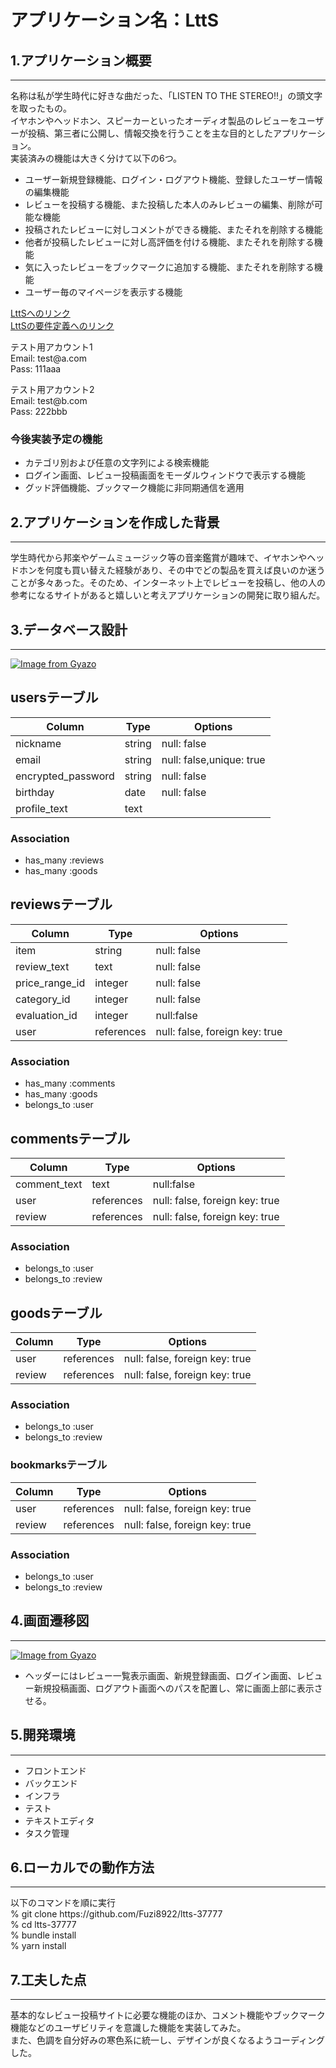 # アプリケーション名：LttS

## 1.アプリケーション概要
***
名称は私が学生時代に好きな曲だった、「LISTEN TO THE STEREO!!」の頭文字を取ったもの。<br>
イヤホンやヘッドホン、スピーカーといったオーディオ製品のレビューをユーザーが投稿、第三者に公開し、情報交換を行うことを主な目的としたアプリケーション。<br>
実装済みの機能は大きく分けて以下の6つ。
* ユーザー新規登録機能、ログイン・ログアウト機能、登録したユーザー情報の編集機能
* レビューを投稿する機能、また投稿した本人のみレビューの編集、削除が可能な機能
* 投稿されたレビューに対しコメントができる機能、またそれを削除する機能
* 他者が投稿したレビューに対し高評価を付ける機能、またそれを削除する機能
* 気に入ったレビューをブックマークに追加する機能、またそれを削除する機能
* ユーザー毎のマイページを表示する機能

[LttSへのリンク](https://ltts-37777.herokuapp.com/)<br>
[LttSの要件定義へのリンク](https://docs.google.com/spreadsheets/d/1VEqWJnHW_uSMUU0rPPfVGmvaKlCrhAXcqpPUPNdMlyA/edit#gid=982722306)

テスト用アカウント1<br>
Email: test<span>@a.com</span><br>
Pass: 111aaa

テスト用アカウント2<br>
Email: test<span>@b.com</span><br>
Pass: 222bbb

### 今後実装予定の機能
* カテゴリ別および任意の文字列による検索機能
* ログイン画面、レビュー投稿画面をモーダルウィンドウで表示する機能
* グッド評価機能、ブックマーク機能に非同期通信を適用

## 2.アプリケーションを作成した背景
***
学生時代から邦楽やゲームミュージック等の音楽鑑賞が趣味で、イヤホンやヘッドホンを何度も買い替えた経験があり、その中でどの製品を買えば良いのか迷うことが多々あった。そのため、インターネット上でレビューを投稿し、他の人の参考になるサイトがあると嬉しいと考えアプリケーションの開発に取り組んだ。

## 3.データベース設計
***
[![Image from Gyazo](https://i.gyazo.com/50d8f74e607cd4998b68945f851462c1.png)](https://gyazo.com/50d8f74e607cd4998b68945f851462c1)
## usersテーブル
|Column|Type|Options|
|------|----|-------|
|nickname|string|null: false|
|email|string|null: false,unique: true|
|encrypted_password|string|null: false|
|birthday|date|null: false|
|profile_text|text||

### Association
* has_many :reviews
* has_many :goods

## reviewsテーブル
|Column|Type|Options|
|------|----|-------|
|item|string|null: false|
|review_text|text|null: false|
|price_range_id|integer|null: false|
|category_id|integer|null: false|
|evaluation_id|integer|null:false|
|user|references|null: false, foreign key: true|

### Association
* has_many :comments
* has_many :goods
* belongs_to :user

## commentsテーブル
|Column|Type|Options|
|------|----|-------|
|comment_text|text|null:false|
|user|references|null: false, foreign key: true|
|review|references|null: false, foreign key: true|

### Association
* belongs_to :user
* belongs_to :review

## goodsテーブル
|Column|Type|Options|
|------|----|-------|
|user|references|null: false, foreign key: true|
|review|references|null: false, foreign key: true|

### Association
* belongs_to :user
* belongs_to :review

### bookmarksテーブル
|Column|Type|Options|
|------|----|-------|
|user|references|null: false, foreign key: true|
|review|references|null: false, foreign key: true|

### Association
* belongs_to :user
* belongs_to :review

## 4.画面遷移図
***
[![Image from Gyazo](https://i.gyazo.com/9f97aa23731b3aba6326ef7644949eeb.png)](https://gyazo.com/9f97aa23731b3aba6326ef7644949eeb)
* ヘッダーにはレビュー一覧表示画面、新規登録画面、ログイン画面、レビュー新規投稿画面、ログアウト画面へのパスを配置し、常に画面上部に表示させる。

## 5.開発環境
***
* フロントエンド
* バックエンド
* インフラ
* テスト
* テキストエディタ
* タスク管理

## 6.ローカルでの動作方法
***
以下のコマンドを順に実行<br>
% git clone https<span>://github.com/Fuzi8922/ltts-37777</span><br>
% cd ltts-37777<br>
% bundle install<br>
% yarn install

## 7.工夫した点
***
基本的なレビュー投稿サイトに必要な機能のほか、コメント機能やブックマーク機能などのユーザビリティを意識した機能を実装してみた。<br>
また、色調を自分好みの寒色系に統一し、デザインが良くなるようコーディングした。

